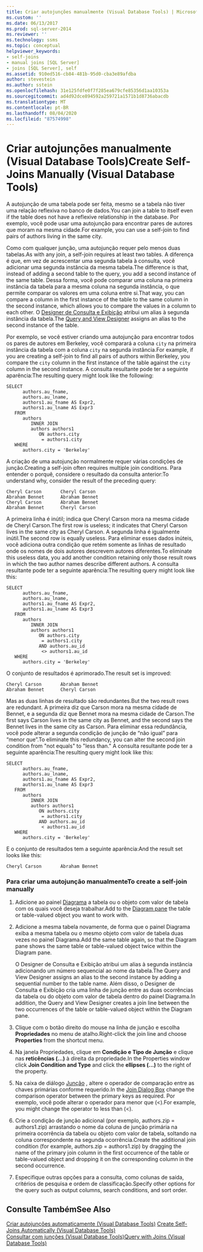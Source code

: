 ```yaml
---
title: Criar autojunções manualmente (Visual Database Tools) | Microsoft Docs
ms.custom: ''
ms.date: 06/13/2017
ms.prod: sql-server-2014
ms.reviewer: ''
ms.technology: ssms
ms.topic: conceptual
helpviewer_keywords:
- self-joins
- manual joins [SQL Server]
- joins [SQL Server], self
ms.assetid: 910ed516-cb84-481b-95d0-cba3e89afdba
author: stevestein
ms.author: sstein
ms.openlocfilehash: 31e125fdfe0f7f285ea679cfe85356d1aa10353a
ms.sourcegitcommit: ad4d92dce894592a259721a1571b1d8736abacdb
ms.translationtype: MT
ms.contentlocale: pt-BR
ms.lasthandoff: 08/04/2020
ms.locfileid: "87574998"
---
```

# <a name="create-self-joins-manually-visual-database-tools"></a><span data-ttu-id="085f5-102">Criar autojunções manualmente (Visual Database Tools)</span><span class="sxs-lookup"><span data-stu-id="085f5-102">Create Self-Joins Manually (Visual Database Tools)</span></span>
  <span data-ttu-id="085f5-103">A autojunção de uma tabela pode ser feita, mesmo se a tabela não tiver uma relação reflexiva no banco de dados.</span><span class="sxs-lookup"><span data-stu-id="085f5-103">You can join a table to itself even if the table does not have a reflexive relationship in the database.</span></span> <span data-ttu-id="085f5-104">Por exemplo, você pode usar uma autojunção para encontrar pares de autores que moram na mesma cidade.</span><span class="sxs-lookup"><span data-stu-id="085f5-104">For example, you can use a self-join to find pairs of authors living in the same city.</span></span>  
  
 <span data-ttu-id="085f5-105">Como com qualquer junção, uma autojunção requer pelo menos duas tabelas.</span><span class="sxs-lookup"><span data-stu-id="085f5-105">As with any join, a self-join requires at least two tables.</span></span> <span data-ttu-id="085f5-106">A diferença é que, em vez de acrescentar uma segunda tabela à consulta, você adicionar uma segunda instância da mesma tabela.</span><span class="sxs-lookup"><span data-stu-id="085f5-106">The difference is that, instead of adding a second table to the query, you add a second instance of the same table.</span></span> <span data-ttu-id="085f5-107">Dessa forma, você pode comparar uma coluna na primeira instância da tabela para a mesma coluna na segunda instância, o que permite comparar os valores em uma coluna entre si.</span><span class="sxs-lookup"><span data-stu-id="085f5-107">That way, you can compare a column in the first instance of the table to the same column in the second instance, which allows you to compare the values in a column to each other.</span></span> <span data-ttu-id="085f5-108">O [Designer de Consulta e Exibição](visual-database-tools.md) atribui um alias à segunda instância da tabela.</span><span class="sxs-lookup"><span data-stu-id="085f5-108">The [Query and View Designer](visual-database-tools.md) assigns an alias to the second instance of the table.</span></span>  
  
 <span data-ttu-id="085f5-109">Por exemplo, se você estiver criando uma autojunção para encontrar todos os pares de autores em Berkeley, você comparará a coluna `city` na primeira instância da tabela com a coluna `city` na segunda instância.</span><span class="sxs-lookup"><span data-stu-id="085f5-109">For example, if you are creating a self-join to find all pairs of authors within Berkeley, you compare the `city` column in the first instance of the table against the `city` column in the second instance.</span></span> <span data-ttu-id="085f5-110">A consulta resultante pode ter a seguinte aparência:</span><span class="sxs-lookup"><span data-stu-id="085f5-110">The resulting query might look like the following:</span></span>  
  
```  
SELECT   
      authors.au_fname,   
      authors.au_lname,   
      authors1.au_fname AS Expr2,   
      authors1.au_lname AS Expr3  
   FROM   
      authors   
         INNER JOIN  
         authors authors1   
            ON authors.city   
             = authors1.city  
   WHERE  
      authors.city = 'Berkeley'  
```  
  
 <span data-ttu-id="085f5-111">A criação de uma autojunção normalmente requer várias condições de junção.</span><span class="sxs-lookup"><span data-stu-id="085f5-111">Creating a self-join often requires multiple join conditions.</span></span> <span data-ttu-id="085f5-112">Para entender o porquê, considere o resultado da consulta anterior:</span><span class="sxs-lookup"><span data-stu-id="085f5-112">To understand why, consider the result of the preceding query:</span></span>  
  
```  
Cheryl Carson       Cheryl Carson  
Abraham Bennet      Abraham Bennet  
Cheryl Carson       Abraham Bennet  
Abraham Bennet      Cheryl Carson  
```  
  
 <span data-ttu-id="085f5-113">A primeira linha é inútil; indica que Cheryl Carson mora na mesma cidade de Cheryl Carson.</span><span class="sxs-lookup"><span data-stu-id="085f5-113">The first row is useless; it indicates that Cheryl Carson lives in the same city as Cheryl Carson.</span></span> <span data-ttu-id="085f5-114">A segunda linha é igualmente inútil.</span><span class="sxs-lookup"><span data-stu-id="085f5-114">The second row is equally useless.</span></span> <span data-ttu-id="085f5-115">Para eliminar esses dados inúteis, você adiciona outra condição que retém somente as linhas de resultado onde os nomes de dois autores descrevem autores diferentes.</span><span class="sxs-lookup"><span data-stu-id="085f5-115">To eliminate this useless data, you add another condition retaining only those result rows in which the two author names describe different authors.</span></span> <span data-ttu-id="085f5-116">A consulta resultante pode ter a seguinte aparência:</span><span class="sxs-lookup"><span data-stu-id="085f5-116">The resulting query might look like this:</span></span>  
  
```  
SELECT   
      authors.au_fname,   
      authors.au_lname,   
      authors1.au_fname AS Expr2,   
      authors1.au_lname AS Expr3  
   FROM   
      authors   
         INNER JOIN  
         authors authors1   
            ON authors.city   
             = authors1.city  
            AND authors.au_id  
             <> authors1.au_id  
   WHERE  
      authors.city = 'Berkeley'  
```  
  
 <span data-ttu-id="085f5-117">O conjunto de resultados é aprimorado.</span><span class="sxs-lookup"><span data-stu-id="085f5-117">The result set is improved:</span></span>  
  
```  
Cheryl Carson       Abraham Bennet  
Abraham Bennet      Cheryl Carson  
```  
  
 <span data-ttu-id="085f5-118">Mas as duas linhas de resultado são redundantes.</span><span class="sxs-lookup"><span data-stu-id="085f5-118">But the two result rows are redundant.</span></span> <span data-ttu-id="085f5-119">A primeira diz que Carson mora na mesma cidade de Bennet, e a segunda diz que Bennet mora na mesma cidade de Carson.</span><span class="sxs-lookup"><span data-stu-id="085f5-119">The first says Carson lives in the same city as Bennet, and the second says the Bennet lives in the same city as Carson.</span></span> <span data-ttu-id="085f5-120">Para eliminar essa redundância, você pode alterar a segunda condição de junção de “não igual” para “menor que”.</span><span class="sxs-lookup"><span data-stu-id="085f5-120">To eliminate this redundancy, you can alter the second join condition from "not equals" to "less than."</span></span> <span data-ttu-id="085f5-121">A consulta resultante pode ter a seguinte aparência:</span><span class="sxs-lookup"><span data-stu-id="085f5-121">The resulting query might look like this:</span></span>  
  
```  
SELECT   
      authors.au_fname,   
      authors.au_lname,   
      authors1.au_fname AS Expr2,   
      authors1.au_lname AS Expr3  
   FROM   
      authors   
         INNER JOIN  
         authors authors1   
            ON authors.city   
             = authors1.city  
            AND authors.au_id  
             < authors1.au_id  
   WHERE  
      authors.city = 'Berkeley'  
```  
  
 <span data-ttu-id="085f5-122">E o conjunto de resultados tem a seguinte aparência:</span><span class="sxs-lookup"><span data-stu-id="085f5-122">And the result set looks like this:</span></span>  
  
```  
Cheryl Carson       Abraham Bennet  
```  
  
### <a name="to-create-a-self-join-manually"></a><span data-ttu-id="085f5-123">Para criar uma autojunção manualmente</span><span class="sxs-lookup"><span data-stu-id="085f5-123">To create a self-join manually</span></span>  
  
1.  <span data-ttu-id="085f5-124">Adicione ao painel [Diagrama](diagram-pane-visual-database-tools.md) a tabela ou o objeto com valor de tabela com os quais você deseja trabalhar.</span><span class="sxs-lookup"><span data-stu-id="085f5-124">Add to the [Diagram pane](diagram-pane-visual-database-tools.md) the table or table-valued object you want to work with.</span></span>  
  
2.  <span data-ttu-id="085f5-125">Adicione a mesma tabela novamente, de forma que o painel Diagrama exiba a mesma tabela ou o mesmo objeto com valor de tabela duas vezes no painel Diagrama.</span><span class="sxs-lookup"><span data-stu-id="085f5-125">Add the same table again, so that the Diagram pane shows the same table or table-valued object twice within the Diagram pane.</span></span>  
  
     <span data-ttu-id="085f5-126">O Designer de Consulta e Exibição atribui um alias à segunda instância adicionando um número sequencial ao nome da tabela.</span><span class="sxs-lookup"><span data-stu-id="085f5-126">The Query and View Designer assigns an alias to the second instance by adding a sequential number to the table name.</span></span> <span data-ttu-id="085f5-127">Além disso, o Designer de Consulta e Exibição cria uma linha de junção entre as duas ocorrências da tabela ou do objeto com valor de tabela dentro do painel Diagrama.</span><span class="sxs-lookup"><span data-stu-id="085f5-127">In addition, the Query and View Designer creates a join line between the two occurrences of the table or table-valued object within the Diagram pane.</span></span>  
  
3.  <span data-ttu-id="085f5-128">Clique com o botão direito do mouse na linha de junção e escolha **Propriedades** no menu de atalho.</span><span class="sxs-lookup"><span data-stu-id="085f5-128">Right-click the join line and choose **Properties** from the shortcut menu.</span></span>  
  
4.  <span data-ttu-id="085f5-129">Na janela Propriedades, clique em **Condição e Tipo de Junção** e clique nas **reticências (…)** à direita da propriedade.</span><span class="sxs-lookup"><span data-stu-id="085f5-129">In the Properties window click **Join Condition and Type** and click the **ellipses (...)** to the right of the property.</span></span>  
  
5.  <span data-ttu-id="085f5-130">Na caixa de diálogo [Junção](join-dialog-box-visual-database-tools.md) , altere o operador de comparação entre as chaves primárias conforme requerido.</span><span class="sxs-lookup"><span data-stu-id="085f5-130">In the [Join Dialog Box](join-dialog-box-visual-database-tools.md) change the comparison operator between the primary keys as required.</span></span> <span data-ttu-id="085f5-131">Por exemplo, você pode alterar o operador para menor que (<).</span><span class="sxs-lookup"><span data-stu-id="085f5-131">For example, you might change the operator to less than (<).</span></span>  
  
6.  <span data-ttu-id="085f5-132">Crie a condição de junção adicional (por exemplo, authors.zip = authors1.zip) arrastando o nome da coluna de junção primária na primeira ocorrência da tabela ou objeto com valor de tabela, soltando na coluna correspondente na segunda ocorrência.</span><span class="sxs-lookup"><span data-stu-id="085f5-132">Create the additional join condition (for example, authors.zip = authors1.zip) by dragging the name of the primary join column in the first occurrence of the table or table-valued object and dropping it on the corresponding column in the second occurrence.</span></span>  
  
7.  <span data-ttu-id="085f5-133">Especifique outras opções para a consulta, como colunas de saída, critérios de pesquisa e ordem de classificação.</span><span class="sxs-lookup"><span data-stu-id="085f5-133">Specify other options for the query such as output columns, search conditions, and sort order.</span></span>  
  
## <a name="see-also"></a><span data-ttu-id="085f5-134">Consulte Também</span><span class="sxs-lookup"><span data-stu-id="085f5-134">See Also</span></span>  
 <span data-ttu-id="085f5-135">[Criar autojunções automaticamente &#40;Visual Database Tools&#41;](create-self-joins-automatically-visual-database-tools.md) </span><span class="sxs-lookup"><span data-stu-id="085f5-135">[Create Self-Joins Automatically &#40;Visual Database Tools&#41;](create-self-joins-automatically-visual-database-tools.md) </span></span>  
 [<span data-ttu-id="085f5-136">Consultar com junções &#40;Visual Database Tools&#41;</span><span class="sxs-lookup"><span data-stu-id="085f5-136">Query with Joins &#40;Visual Database Tools&#41;</span></span>](query-with-joins-visual-database-tools.md)  
  
  
